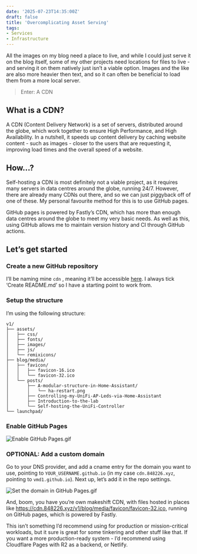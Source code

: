 ```yaml
---
date: '2025-07-23T14:35:00Z'
draft: false
title: 'Overcomplicating Asset Serving'
tags:
- Services
- Infrastructure
---
```

All the images on my blog need a place to live, and while I could just serve it on the blog itself, some of my other projects need locations for files to live - and serving it on them natively just isn’t a viable option. Images and the like are also more heavier then text, and so it can often be beneficial to load them from a more local server. 

> Enter: A CDN

## What is a CDN?

A CDN (Content Delivery Network) is a set of servers, distributed around the globe, which work together to ensure High Performance, and High Availability. In a nutshell, it speeds up content delivery by caching website content - such as images - closer to the users that are requesting it, improving load times and the overall speed of a website.

## How…?

Self-hosting a CDN is most definitely not a viable project, as it requires many servers in data centres around the globe, running 24/7. However, there are already many CDNs out there, and so we can just piggyback off of one of these. My personal favourite method for this is to use GitHub pages. 

GitHub pages is powered by Fastly’s CDN, which has more than enough data centres around the globe to meet my very basic needs. As well as this, using GitHub allows me to maintain version history and CI through GitHub actions. 

## Let’s get started

### Create a new GitHub repository

I’ll be naming mine `cdn` , meaning it’ll be accessible [here](https://github.com/vmd1/cdn). I always tick ‘Create README.md’ so I have a starting point to work from. 

### Setup the structure

I’m using the following structure:

```
v1/
├── assets/
│   ├── css/
│   ├── fonts/
│   ├── images/
│   ├── js/
│   └── remixicons/
├── blog/media/
│   ├── favicon/
│   │   ├── favicon-16.ico
│   │   └── favicon-32.ico
│   └── posts/
│       ├── A-modular-structure-in-Home-Assistant/
│       │   └── ha-restart.png
│       ├── Controlling-my-UniFi-AP-Leds-via-Home-Assistant
│       ├── Introduction-to-the-lab
│       └── Self-hosting-the-UniFi-Controller
└── launchpad/
```

### Enable GitHub Pages

![Enable GitHub Pages.gif](https://cdn.848226.xyz/v1/blog/media/posts/Overcomplicating-asset-serving/github-pages.gif)

### OPTIONAL: Add a custom domain

Go to your DNS provider, and add a cname entry for the domain you want to use, pointing to `YOUR_USERNAME.github.io` (in my case `cdn.848226.xyz`, pointing to `vmd1.github.io`). Next up, let’s add it in the repo settings.

![Set the domain in GitHub Pages.gif](https://cdn.848226.xyz/v1/blog/media/posts/Overcomplicating-asset-serving/github-domain.gif)

And, boom, you have you’re own makeshift CDN, with files hosted in places like https://cdn.848226.xyz/v1/blog/media/favicon/favicon-32.ico, running on GitHub pages, which is powered by Fastly.

This isn’t something I’d recommend using for production or mission-critical workloads, but it sure is great for some tinkering and other stuff like that. If you want a more production-ready system - I’d recommend using Cloudflare Pages with R2 as a backend, or Netlify.